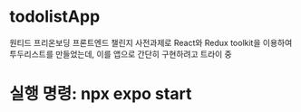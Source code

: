 # todolistApp

원티드 프리온보딩 프론트엔드 챌린지 사전과제로
React와 Redux toolkit을 이용하여
투두리스트를 만들었는데,
이를 앱으로 간단히 구현하려고 트라이 중

# 실행 명령: npx expo start
